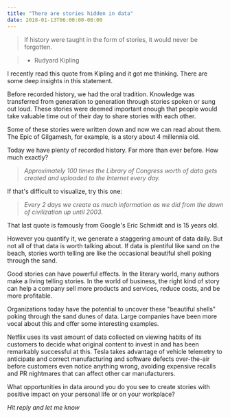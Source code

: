 ```yaml
---
title: "There are stories hidden in data"
date: 2018-01-13T06:00:00-08:00
---
```


> If history were taught in the form of stories, it would never be forgotten.

> - Rudyard Kipling

I recently read this quote from Kipling and it got me thinking. There are some deep insights in this statement.

Before recorded history, we had the oral tradition. Knowledge was transferred from generation to generation through stories spoken or sung out loud. These stories were deemed important enough that people would take valuable time out of their day to share stories with each other.

Some of these stories were written down and now we can read about them. The Epic of Gilgamesh, for example, is a story about 4 millennia old.

Today we have plenty of recorded history. Far more than ever before. How much exactly?

> _Approximately 100 times the Library of Congress worth of data gets created and uploaded to the Internet every day._

If that's difficult to visualize, try this one:

> _Every 2 days we create as much information as we did from the dawn of civilization up until 2003._

That last quote is famously from Google's Eric Schmidt and is 15 years old.

However you quantify it, we generate a staggering amount of data daily. But not all of that data is worth talking about. If data is plentiful like sand on the beach, stories worth telling are like the occasional beautiful shell poking through the sand.

Good stories can have powerful effects. In the literary world, many authors make a living telling stories. In the world of business, the right kind of story can help a company sell more products and services, reduce costs, and be more profitable.

Organizations today have the potential to uncover these "beautiful shells" poking through the sand dunes of data. Large companies have been more vocal about this and offer some interesting examples.

Netflix uses its vast amount of data collected on viewing habits of its customers to decide what original content to invest in and has been remarkably successful at this. Tesla takes advantage of vehicle telemetry to anticipate and correct manufacturing and software defects over-the-air before customers even notice anything wrong, avoiding expensive recalls and PR nightmares that can affect other car manufacturers.

What opportunities in data around you do you see to create stories with positive impact on your personal life or on your workplace?

_Hit reply and let me know_
